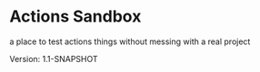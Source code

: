 # Actions Sandbox

a place to test actions things without messing with a real project

Version: 1.1-SNAPSHOT